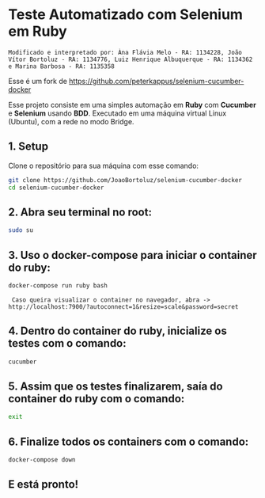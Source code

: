 # Teste Automatizado com Selenium em Ruby
`Modificado e interpretado por: Àna Flávia Melo - RA: 1134228, João Vítor Bortoluz - RA: 1134776, Luiz Henrique Albuquerque - RA: 1134362 e Marina Barbosa - RA: 1135358`

Esse é um fork de https://github.com/peterkappus/selenium-cucumber-docker

Esse projeto consiste em uma simples automação em **Ruby** com **Cucumber** e **Selenium** usando **BDD**. 
Executado em uma máquina virtual Linux (Ubuntu), com a rede no modo Bridge.

## 1. Setup

Clone o repositório para sua máquina com esse comando:

```bash
git clone https://github.com/JoaoBortoluz/selenium-cucumber-docker
cd selenium-cucumber-docker
```

## 2. Abra seu terminal no root:

```bash
sudo su
```

## 3. Uso o **docker-compose** para iniciar o container do ruby:

```bash
docker-compose run ruby bash
```

` Caso queira visualizar o container no navegador, abra ->  http://localhost:7900/?autoconnect=1&resize=scale&password=secret`

## 4. Dentro do container do ruby, inicialize os testes com o comando:

```bash
cucumber
```

## 5. Assim que os testes finalizarem, saía do container do ruby com o comando:

```bash
exit
```

## 6. Finalize todos os containers com o comando:

```bash
docker-compose down
```

## E está pronto!



